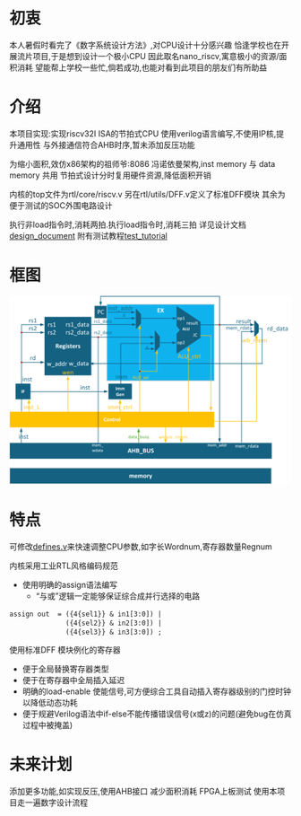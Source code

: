 # 初衷

本人暑假时看完了《数字系统设计方法》,对CPU设计十分感兴趣
恰逢学校也在开展流片项目,于是想到设计一个极小CPU
因此取名nano_riscv,寓意极小的资源/面积消耗
望能帮上学校一些忙,倘若成功,也能对看到此项目的朋友们有所助益

# 介绍

本项目实现:实现riscv32I ISA的节拍式CPU
使用verilog语言编写,不使用IP核,提升通用性
与外接通信符合AHB时序,暂未添加反压功能

为缩小面积,效仿x86架构的祖师爷:8086
冯诺依曼架构,inst memory 与 data memory 共用
节拍式设计分时复用硬件资源,降低面积开销

内核的top文件为rtl/core/riscv.v
另在rtl/utils/DFF.v定义了标准DFF模块
其余为便于测试的SOC外围电路设计

执行非load指令时,消耗两拍.执行load指令时,消耗三拍
详见设计文档[design_document](doc/design_document.md)
附有测试教程[test_tutorial](doc/test_tutorial.md)

# 框图

![frame](doc/img/frame.png)

# 特点

可修改[defines.v](rtl/defines.v)来快速调整CPU参数,如字长Wordnum,寄存器数量Regnum

内核采用工业RTL风格编码规范

- 使用明确的assign语法编写
  - “与或”逻辑一定能够保证综合成并行选择的电路

```
assign out  = ({4{sel1}} & in1[3:0]) |
              ({4{sel2}} & in2[3:0]) |
              ({4{sel3}} & in3[3:0]) ;
```

使用标准DFF 模块例化的寄存器
  - 便于全局替换寄存器类型
  - 便于在寄存器中全局插入延迟
  - 明确的load-enable 使能信号,可方便综合工具自动插入寄存器级别的门控时钟以降低动态功耗
  - 便于规避Verilog语法中if-else不能传播错误信号(x或z)的问题(避免bug在仿真过程中被掩盖)

# 未来计划

添加更多功能,如实现反压,使用AHB接口
减少面积消耗
FPGA上板测试
使用本项目走一遍数字设计流程